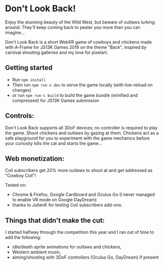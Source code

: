 # Don't Look Back!

Enjoy the stunning beauty of the Wild West, but beware of outlaws lurking around: They'll keep coming back to pester you more than you can imagine...

Don't Look Back is a short WebXR game of cowboys and chickens made with A-Frame for JS13K Games 2019 on the theme "Back", inspired by carnival shooting galleries and my love for pixelart.

## Getting started

- Run `npm install`
- Then run `npm run-s dev` to serve the game locally (with live-reload on changes)
- or run `npm run-s build` to build the game bundle (minified and compressed) for JS13K Games submission

## Controls:

Don't Look Back supports all 3DoF devices; no controller is required to play the game.
Shoot chickens and outlaws by gazing at them. Chickens act as a safe playground for you to experiment with the game mechanics before your curiosity kills the cat and starts the game...

## Web monetization:

Coil subscribers get 20% more outlaws to shoot at and get addressed as "Cowboy Coil"!

Tested on:
- Chrome & Firefox, Google Cardboard and Oculus Go (I never managed to enable VR mode on Google DayDream)
- thanks to JulienK for testing Coil subscribers add-ons.

## Things that didn't make the cut:

I started halfway through the competition this year and I ran out of time to add the following:
- idle/death sprite animations for outlaws and chickens,
- Western ambient music,
- aiming/shooting with 3DoF controllers (Oculus Go, DayDream) if present